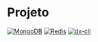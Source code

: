 # Projeto
<!-- dx-cli:badges:start -->
[![MongoDB](https://img.shields.io/badge/MongoDB-Dev_Service-green?logo=mongodb)](#) [![Redis](https://img.shields.io/badge/Redis-Dev_Service-red?logo=redis)](#) [![dx-cli](https://img.shields.io/badge/dx--anywhere-CLI-blueviolet)](#)
<!-- dx-cli:badges:end -->



